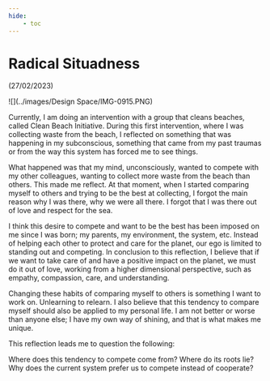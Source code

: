 ```yaml
---
hide:
    - toc
---
```


# **Radical Situadness**
(27/02/2023) 

![](../images/Design Space/IMG-0915.PNG)

Currently, I am doing an intervention with a group that cleans beaches, called Clean Beach Initiative. During this first intervention, where I was collecting waste from the beach, I reflected on something that was happening in my subconscious, something that came from my past traumas or from the way this system has forced me to see things.

What happened was that my mind, unconsciously, wanted to compete with my other colleagues, wanting to collect more waste from the beach than others. This made me reflect. At that moment, when I started comparing myself to others and trying to be the best at collecting, I forgot the main reason why I was there, why we were all there. I forgot that I was there out of love and respect for the sea.

I think this desire to compete and want to be the best has been imposed on me since I was born; my parents, my environment, the system, etc. Instead of helping each other to protect and care for the planet, our ego is limited to standing out and competing. In conclusion to this reflection, I believe that if we want to take care of and have a positive impact on the planet, we must do it out of love, working from a higher dimensional perspective, such as empathy, compassion, care, and understanding.

Changing these habits of comparing myself to others is something I want to work on. Unlearning to relearn. I also believe that this tendency to compare myself should also be applied to my personal life. I am not better or worse than anyone else; I have my own way of shining, and that is what makes me unique.

This reflection leads me to question the following:

Where does this tendency to compete come from? Where do its roots lie?
Why does the current system prefer us to compete instead of cooperate?



